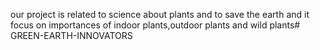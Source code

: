 our project is related to science about plants and to save the earth and it focus on  importances of indoor plants,outdoor plants and wild plants# GREEN-EARTH-INNOVATORS
